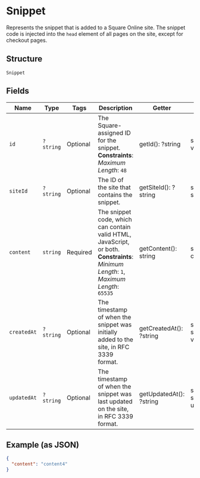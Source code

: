 
# Snippet

Represents the snippet that is added to a Square Online site. The snippet code is injected into the `head` element of all pages on the site, except for checkout pages.

## Structure

`Snippet`

## Fields

| Name | Type | Tags | Description | Getter | Setter |
|  --- | --- | --- | --- | --- | --- |
| `id` | `?string` | Optional | The Square-assigned ID for the snippet.<br>**Constraints**: *Maximum Length*: `48` | getId(): ?string | setId(?string id): void |
| `siteId` | `?string` | Optional | The ID of the site that contains the snippet. | getSiteId(): ?string | setSiteId(?string siteId): void |
| `content` | `string` | Required | The snippet code, which can contain valid HTML, JavaScript, or both.<br>**Constraints**: *Minimum Length*: `1`, *Maximum Length*: `65535` | getContent(): string | setContent(string content): void |
| `createdAt` | `?string` | Optional | The timestamp of when the snippet was initially added to the site, in RFC 3339 format. | getCreatedAt(): ?string | setCreatedAt(?string createdAt): void |
| `updatedAt` | `?string` | Optional | The timestamp of when the snippet was last updated on the site, in RFC 3339 format. | getUpdatedAt(): ?string | setUpdatedAt(?string updatedAt): void |

## Example (as JSON)

```json
{
  "content": "content4"
}
```

